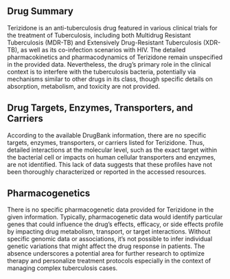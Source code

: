 ## Drug Summary
Terizidone is an anti-tuberculosis drug featured in various clinical trials for the treatment of Tuberculosis, including both Multidrug Resistant Tuberculosis (MDR-TB) and Extensively Drug-Resistant Tuberculosis (XDR-TB), as well as its co-infection scenarios with HIV. The detailed pharmacokinetics and pharmacodynamics of Terizidone remain unspecified in the provided data. Nevertheless, the drug’s primary role in the clinical context is to interfere with the tuberculosis bacteria, potentially via mechanisms similar to other drugs in its class, though specific details on absorption, metabolism, and toxicity are not provided. 

## Drug Targets, Enzymes, Transporters, and Carriers
According to the available DrugBank information, there are no specific targets, enzymes, transporters, or carriers listed for Terizidone. Thus, detailed interactions at the molecular level, such as the exact target within the bacterial cell or impacts on human cellular transporters and enzymes, are not identified. This lack of data suggests that these profiles have not been thoroughly characterized or reported in the accessed resources.

## Pharmacogenetics
There is no specific pharmacogenetic data provided for Terizidone in the given information. Typically, pharmacogenetic data would identify particular genes that could influence the drug’s effects, efficacy, or side effects profile by impacting drug metabolism, transport, or target interactions. Without specific genomic data or associations, it’s not possible to infer individual genetic variations that might affect the drug response in patients. The absence underscores a potential area for further research to optimize therapy and personalize treatment protocols especially in the context of managing complex tuberculosis cases.